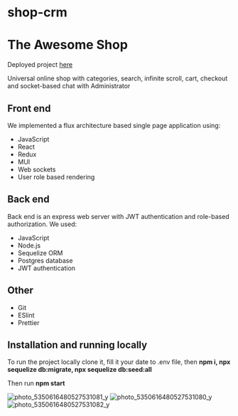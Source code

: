 # shop-crm

<h1>The Awesome Shop</h1>

<p>Deployed project <a href="https://shop-crm.herokuapp.com/">here</a></p>

<p>Universal online shop with categories, search, infinite scroll, cart, checkout and socket-based chat with Administrator</p>

<h2>Front end</h2>
<p>We implemented a flux architecture based single page application using:</p>
<ul>
<li>JavaScript</li>
<li>React</li>
<li>Redux</li>
<li>MUI</li>
<li>Web sockets</li>
<li>User role based rendering</li>
</ul>

<h2>Back end</h2>
<p>Back end is an express web server with JWT authentication and role-based authorization. We used:</p>
<ul>
<li>JavaScript</li>
<li>Node.js</li>
<li>Sequelize ORM</li>
<li>Postgres database</li>
<li>JWT authentication</li>
</ul>

<h2>Other</h2>
<ul>
<li>Git</li>
<li>ESlint</li>
<li>Prettier</li>
</ul>

###
<h2>Installation and running locally</h2>

To run the project locally clone it, 
fill it your date to .env file,
then <b>npm i, npx sequelize db:migrate, npx sequelize db:seed:all</b> 

Then run <b>npm start</b>

![photo_5350616480527531081_y](https://user-images.githubusercontent.com/96200348/178016648-65c4302b-e6d7-4522-9d93-3f55f04c91a8.jpeg|width=100px)
![photo_5350616480527531080_y](https://user-images.githubusercontent.com/96200348/178016733-838cf209-6c26-4bf5-9912-c2448f98f185.jpeg)
![photo_5350616480527531082_y](https://user-images.githubusercontent.com/96200348/178016633-1f4ee8f0-e178-425d-895f-1634853c6055.jpeg)
